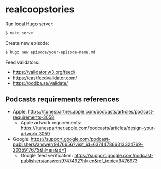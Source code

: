 # realcoopstories

Run local Hugo server:
```bash
$ make serve
```

Create new episode:
```bash
$ hugo new episode/your-episode-name.md
```

Feed validators:
* https://validator.w3.org/feed/
* https://castfeedvalidator.com/
* https://podba.se/validate/

## Podcasts requirements references

* Apple: https://itunespartner.apple.com/podcasts/articles/podcast-requirements-3058
  * Apple artwork requirements: https://itunespartner.apple.com/podcasts/articles/design-your-artwork-3059
* Google: https://support.google.com/podcast-publishers/answer/9476656?visit_id=637447866313324769-2035917675&hl=en&rd=1
  * Google feed verification: https://support.google.com/podcast-publishers/answer/9747492?hl=en&ref_topic=9476973
